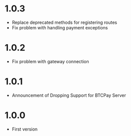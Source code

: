 # 1.0.3

- Replace deprecated methods for registering routes
- Fix problem with handling payment exceptions

# 1.0.2

- Fix problem with gateway connection

# 1.0.1

- Announcement of Dropping Support for BTCPay Server

# 1.0.0

- First version

